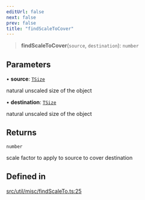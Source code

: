 ```yaml
---
editUrl: false
next: false
prev: false
title: "findScaleToCover"
---
```


> **findScaleToCover**(`source`, `destination`): `number`

## Parameters

• **source**: [`TSize`](/api/type-aliases/tsize/)

natural unscaled size of the object

• **destination**: [`TSize`](/api/type-aliases/tsize/)

natural unscaled size of the object

## Returns

`number`

scale factor to apply to source to cover destination

## Defined in

[src/util/misc/findScaleTo.ts:25](https://github.com/fabricjs/fabric.js/blob/5c1240d8b4662e45868dd33f385f941de21c8e9c/src/util/misc/findScaleTo.ts#L25)

